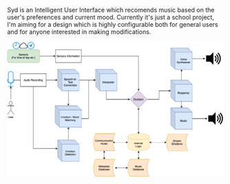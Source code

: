 Syd is an Intelligent User Interface which recomends music based on the user's preferences and current mood. 
Currently it's just a school project, I'm aiming for a design which is highly configurable both for general users and for anyone interested in making modifications.

![Design Hierarchy for Syd](https://github.com/madprogramer/syd/blob/master/syd-v1.png "Design Hierarchy for Syd")
